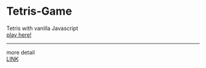 # Tetris-Game
Tetris with vanilla Javascript    
<a href="https://nan-noo.github.io/Tetris-Game/">play here!</a> 

***
more detail    
<a href="https://first-daisy-ddd.notion.site/Tetris-af01df96e869407fa5b83af2666997ce">LINK</a>
